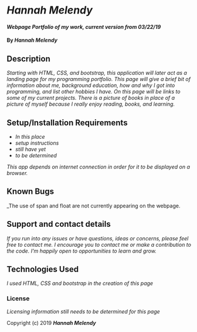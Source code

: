 # _Hannah Melendy_

#### _Webpage Portfolio of my work, current version from 03/22/19_

#### By _**Hannah Melendy**_

## Description

_Starting with HTML, CSS, and bootstrap, this application will later act as a landing page for my programming portfolio. This page will give a brief bit of information about me, background education, how and why I got into programming, and list other hobbies I have. On this page will be links to some of my current projects. There is a picture of books in place of a picture of myself because I really enjoy reading, books, and learning._

## Setup/Installation Requirements

* _In this place_
* _setup instructions_
* _still have yet_
* _to be determined_

_This app depends on internet connection in order for it to be displayed on a browser._

## Known Bugs

_The use of span and float are not currently appearing on the webpage.

## Support and contact details

_If you run into any issues or have questions, ideas or concerns, please feel free to contact me.  I encourage you to contact me or make a contribution to the code. I'm happily open to opportunities to learn and grow._

## Technologies Used

_I used HTML, CSS and bootstrap in the creation of this page_

### License

_Licensing information still needs to be determined for this page_

Copyright (c) 2019 **_Hannah Melendy_**

